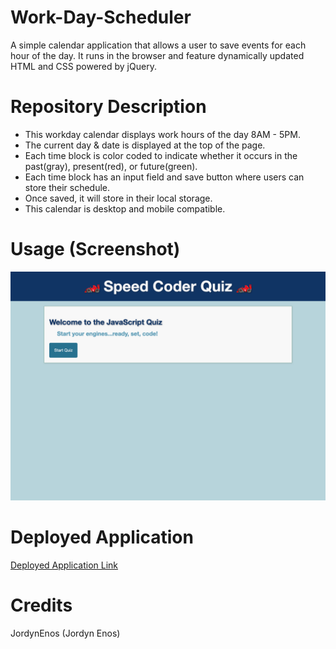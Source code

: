 # Work-Day-Scheduler

A simple calendar application that allows a user to save events for each hour of the day. It runs in the browser and feature dynamically updated HTML and CSS powered by jQuery.

# Repository Description

- This workday calendar displays work hours of the day 8AM - 5PM.
- The current day & date is displayed at the top of the page.
- Each time block is color coded to indicate whether it occurs in the past(gray), present(red), or future(green).
- Each time block has an input field and save button where users can store their schedule.
- Once saved, it will store in their local storage.
- This calendar is desktop and mobile compatible.

# Usage (Screenshot)

![Screenshot of Welcome Page](https://github.com/JordynEnos/api-code-quiz/blob/441af827fdaa12a0ef73c5a20d1b1736240fdbbb/welcome-screenshot.png)

# Deployed Application 

[Deployed Application Link](https://jordynenos.github.io/api-code-quiz/)


# Credits

JordynEnos (Jordyn Enos)